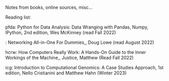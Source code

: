 Notes from books, online sources, misc...

Reading list:
  
  pfda: Python for Data Analysis: Data Wranging with Pandas, Numpy, IPython, 2nd edition, Wes McKinney (read Fall 2022)
  
  : Networking All-in-One For Dummies,, Doug Lowe (read August 2022)
  
  hcrw: How Computers Really Work: A Hands-On Guide to the Inner Workings of the Machine,, Justice, Matthew (Read Fall 2022)
  
  icg: Introduction to Computational Genomics: A Case Studies Approach, 1st edition, Nello Cristianini and Matthew Hahn (Winter 2023)

  
  
